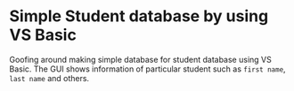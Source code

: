 # Simple Student database by using VS Basic 

Goofing around making simple database for student database using VS Basic. The GUI shows information of particular student such as `first name`, `last name` and others. 
